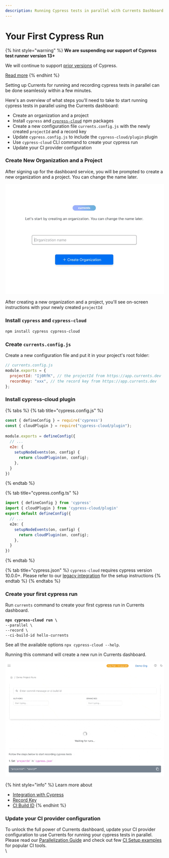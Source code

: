 ```yaml
---
description: Running Cypress tests in parallel with Currents Dashboard
---
```


# Your First Cypress Run

{% hint style="warning" %}
**We are suspending our support of Cypress test runner version 13+**

We will continue to support [prior versions](../integration-with-cypress/alternative-cypress-binaries.md) of Cypress.

[Read more](https://currents.dev/posts/v13-blocking)
{% endhint %}

Setting up Currents for running and recording cypress tests in parallel can be done seamlessly within a few minutes.

Here's an overview of what steps you'll need to take to start running cypress tests in parallel using the Currents dashboard:

* Create an organization and a project
* Install `cypress` and [`cypress-cloud`](https://github.com/currents-dev/cypress-cloud) npm packages
* Create a  new configuration file `currents.config.js` with the newly created `projectId` and a record key
* Update `cypress.config.js` to include the `cypress-cloud/plugin` plugin
* Use `cypress-cloud`  CLI command to create your cypress run
* Update your CI provider configuration

### Create New Organization and a Project

After signing up for the dashboard service, you will be prompted to create a new organization and a project. You can change the name later.

![Creating an Organization and a Project in Currents dashboard](../.gitbook/assets/currents-create-org.gif)

After creating a new organization and a project, you'll see on-screen instructions with your newly created  `projectId`

### Install `cypress` and `cypress-cloud`

```bash
npm install cypress cypress-cloud
```

### Create `currents.config.js`

Create a new configuration file and put it in your project's root folder:

```javascript
// currents.config.js
module.exports = {
  projectId: "Ij0RfK", // the projectId from https://app.currents.dev
  recordKey: "xxx", // the record key from https://app.currents.dev
};
```

### Install cypress-cloud plugin

{% tabs %}
{% tab title="cypress.config.js" %}
```javascript
const { defineConfig } = require('cypress')
const { cloudPlugin } = require("cypress-cloud/plugin");

module.exports = defineConfig({
  // ...
  e2e: {
    setupNodeEvents(on, config) {
      return cloudPlugin(on, config);
    },
  }
})
```
{% endtab %}

{% tab title="cypress.config.ts" %}
```typescript
import { defineConfig } from 'cypress'
import { cloudPlugin } from 'cypress-cloud/plugin'
export default defineConfig({
  // ...
  e2e: {
    setupNodeEvents(on, config) {
      return cloudPlugin(on, config);
    },
  }
})
```
{% endtab %}

{% tab title="cypress.json" %}
`cypress-cloud` requires cypress version 10.0.0+. Please refer to our [legacy integration](../integration-with-cypress/currents-cli.md) for the setup instructions&#x20;
{% endtab %}
{% endtabs %}

### Create your first cypress run

Run `currents` command to create your first cypress run in Currents dashboard.

<pre><code><strong>npx cypress-cloud run \
</strong>--parallel \
--record \
--ci-build-id hello-currents
</code></pre>

See all the available options `npx cypress-cloud --help`.&#x20;

Running this command will create a new run in Currents dashboard.

![Creating the first cypress run with Currents dashboard](../.gitbook/assets/cypress-first-run.gif)

{% hint style="info" %}
Learn more about

* [Integration with Cypress](../integration-with-cypress/integrating-with-cypress.md)
* [Record Key](../guides/record-key.md)
* [CI Build ID](../guides/ci-build-id.md)
{% endhint %}

### Update your CI provider configuration <a href="#update-your-ci-provider-configuration" id="update-your-ci-provider-configuration"></a>

To unlock the full power of Currents dashboard, update your CI provider configuration to use Currents for running your cypress tests in parallel. Please read our [Parallelization Guide](https://currents.dev/readme/guides/parallelization) and check out few [CI Setup examples](https://currents.dev/readme/ci-setup) for popular CI tools.\
\


###
